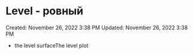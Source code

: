 # Level - ровный

Created: November 26, 2022 3:38 PM
Updated: November 26, 2022 3:38 PM

- the level surfaceThe level plot